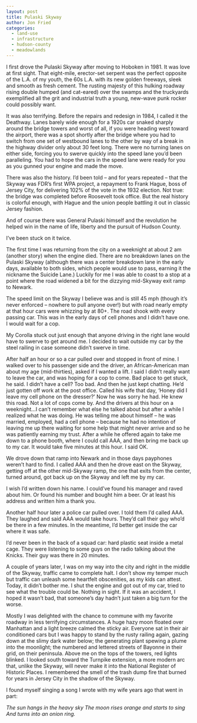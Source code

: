 ```yaml
---
layout: post
title: Pulaski Skyway
author: Jon Fried
categories:
  - land-use
  - infrastructure
  - hudson-county
  - meadowlands
---
```


I first drove the Pulaski Skyway after moving to Hoboken in 1981. It was love at first sight. That eight-mile, erector-set serpent was the perfect opposite of the L.A. of my youth, the 60s L.A. with its new golden freeways, sleek and smooth as fresh cement. The rusting majesty of this hulking roadway rising double humped (and cat-eared) over the swamps and the truckyards exemplified all the grit and industrial truth a young, new-wave punk rocker could possibly want.

It was also terrifying. Before the repairs and redesign in 1984, I called it the Deathway. Lanes barely wide enough for a 1920s car snaked sharply around the bridge towers and worst of all, if you were heading west toward the airport, there was a spot shortly after the bridge where you had to switch from one set of westbound lanes to the other by way of a break in the highway divider only about 30 feet long. There were no turning lanes on either side, forcing you to swerve quickly into the speed lane you’d been paralleling. You had to hope the cars in the speed lane were ready for you as you gunned your engine and made the move.

There was also the history. I’d been told – and for years repeated – that the Skyway was FDR’s first WPA project, a repayment to Frank Hague, boss of Jersey City, for delivering 102% of the vote in the 1932 election. Not true: the bridge was completed before Roosevelt took office. But the real history is colorful enough, with Hague and the union people battling it out in classic Jersey fashion.

And of course there was General Pulaski himself and the revolution he helped win in the name of life, liberty and the pursuit of Hudson County.

I’ve been stuck on it twice.

The first time I was returning from the city on a weeknight at about 2 am (another story) when the engine died. There are no breakdown lanes on the Pulaski Skyway (although there was a center breakdown lane in the early days, available to both sides, which people would use to pass, earning it the nickname the Suicide Lane.) Luckily for me I was able to coast to a stop at a point where the road widened a bit for the dizzying mid-Skyway exit ramp to Newark.

The speed limit on the Skyway I believe was and is still 45 mph (though it’s never enforced – nowhere to pull anyone over!) but with road nearly empty at that hour cars were whizzing by at 80+. The road shook with every passing car. This was in the early days of cell phones and I didn’t have one. I would wait for a cop.

My Corolla stuck out just enough that anyone driving in the right lane would have to swerve to get around me. I decided to wait outside my car by the steel railing in case someone didn’t swerve in time.

After half an hour or so a car pulled over and stopped in front of mine. I walked over to his passenger side and the driver, an African-American man about my age (mid-thirties), asked if I wanted a lift. I said I didn’t really want to leave the car, and was hoping for a cop to come. Bad place to get stuck, he said. I didn’t have a cell? Too bad. And then he just kept chatting. He’d just gotten off work at the post office. Called his wife that day, ‘Honey did I leave my cell phone on the dresser?’ Now he was sorry he had. He knew this road. Not a lot of cops come by. And the drivers at this hour on a weeknight…I can’t remember what else he talked about but after a while I realized what he was doing. He was telling me about himself – he was married, employed, had a cell phone – because he had no intention of leaving me up there waiting for some help that might never arrive and so he was patiently earning my trust. After a while he offered again to take me down to a phone booth, where I could call AAA, and then bring me back up to my car. It would take five minutes at this hour. I said OK.

We drove down that ramp into Newark and in those days payphones weren’t hard to find. I called AAA and then he drove east on the Skyway, getting off at the other mid-Skyway ramp, the one that exits from the center, turned around, got back up on the Skyway and left me by my car.

I wish I’d written down his name. I could’ve found his manager and raved about him. Or found his number and bought him a beer. Or at least his address and written him a thank you.

Another half hour later a police car pulled over. I told them I’d called AAA. They laughed and said AAA would take hours. They’d call their guy who’d be there in a few minutes. In the meantime, I’d better get inside the car where it was safe.

I’d never been in the back of a squad car: hard plastic seat inside a metal cage. They were listening to some guys on the radio talking about the Knicks. Their guy was there in 20 minutes.

A couple of years later, I was on my way into the city and right in the middle of the Skyway, traffic came to complete halt. I don’t show my temper much but traffic can unleash some heartfelt obscenities, as my kids can attest. Today, it didn’t bother me. I shut the engine and got out of my car, tried to see what the trouble could be. Nothing in sight. If it was an accident, I hoped it wasn’t bad, that someone’s day hadn’t just taken a big turn for the worse.

Mostly I was delighted with the chance to commune with my favorite roadway in less terrifying circumstances. A huge hazy moon floated over Manhattan and a light breeze calmed the sticky air. Everyone sat in their air conditioned cars but I was happy to stand by the rusty railing again, gazing down at the slimy dark water below; the generating plant spewing a plume into the moonlight; the numbered and lettered streets of Bayonne in their grid, on their peninsula. Above me on the tops of the towers, red lights blinked. I looked south toward the Turnpike extension, a more modern arc that, unlike the Skyway, will never make it into the National Register of Historic Places. I remembered the smell of the trash dump fire that burned for years in Jersey City in the shadow of the Skyway.

I found myself singing a song I wrote with my wife years ago that went in part:

<i>The sun hangs in the heavy sky
The moon rises orange and starts to sing
And turns into an onion ring. </i>